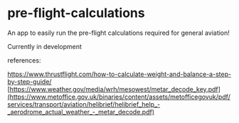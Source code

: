 # pre-flight-calculations
An app to easily run the pre-flight calculations required for general aviation!

Currently in development


references:

https://www.thrustflight.com/how-to-calculate-weight-and-balance-a-step-by-step-guide/
[https://www.weather.gov/media/wrh/mesowest/metar_decode_key.pdf](https://www.metoffice.gov.uk/binaries/content/assets/metofficegovuk/pdf/services/transport/aviation/helibrief/helibrief_help_-_aerodrome_actual_weather_-_metar_decode.pdf)
